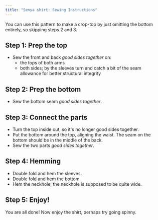 ```yaml
---
title: "Senya shirt: Sewing Instructions"
---
```


<Note>

You can use this pattern to make a crop-top by just omitting the bottom entirely, so skipping steps 2 and 3.

</Note>

## Step 1: Prep the top

- Sew the front and back _good sides together_ on:
    - the tops of both arms
    - both sides; by the sleeves turn and catch a bit of the seam allowance for better structural integrity

## Step 2: Prep the bottom

- Sew the bottom seam  _good sides together_.

## Step 3: Connect the parts

- Turn the top inside out, so it's no longer good sides together.
- Put the bottom around the top, aligning the waist. The seam on the bottom should be in the middle of the back.
- Sew the two parts _good sides together_.

## Step 4: Hemming

- Double fold and hem the sleeves.
- Double fold and hem the bottom.
- Hem the neckhole; the neckhole is supposed to be quite wide.

## Step 5: Enjoy!

You are all done! Now enjoy the shirt, perhaps try going spinny.
